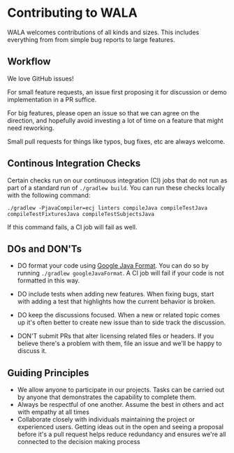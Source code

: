 Contributing to WALA
====================

WALA welcomes contributions of all kinds and sizes. This includes everything from from simple bug reports to large features.

Workflow
--------

We love GitHub issues!

For small feature requests, an issue first proposing it for discussion or demo implementation in a PR suffice.

For big features, please open an issue so that we can agree on the direction, and hopefully avoid investing a lot of time on a feature that might need reworking.

Small pull requests for things like typos, bug fixes, etc are always welcome.

Continous Integration Checks
----------------------------

Certain checks run on our continuous integration (CI) jobs that do not run as
part of a standard run of `./gradlew build`.  You can run these checks locally
with the following command:

```
./gradlew -PjavaCompiler=ecj linters compileJava compileTestJava compileTestFixturesJava compileTestSubjectsJava
```

If this command fails, a CI job will fail as well.

DOs and DON'Ts
--------------

* DO format your code using [Google Java Format](https://github.com/google/google-java-format).  You can do so by running `./gradlew googleJavaFormat`.  A CI job will fail if your code is not formatted in this way.
* DO include tests when adding new features. When fixing bugs, start with adding a test that highlights how the current behavior is broken.
* DO keep the discussions focused. When a new or related topic comes up it's often better to create new issue than to side track the discussion.

* DON'T submit PRs that alter licensing related files or headers. If you believe there's a problem with them, file an issue and we'll be happy to discuss it.

Guiding Principles
------------------

* We allow anyone to participate in our projects. Tasks can be carried out by anyone that demonstrates the capability to complete them.
* Always be respectful of one another. Assume the best in others and act with empathy at all times
* Collaborate closely with individuals maintaining the project or experienced users. Getting ideas out in the open and seeing a proposal before it's a pull request helps reduce redundancy and ensures we're all connected to the decision making process
